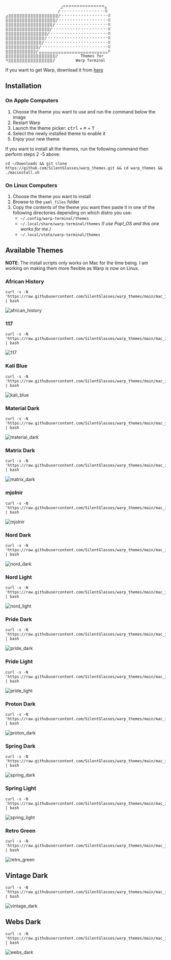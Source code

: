 ```
                        ⣰⠛⠛⠛⠛⠛⠛⠛⠛⠛⠛⠛⠛⠛⠛⠛⣦
                       ⡞⠐⠐⠐⠐⠐⠐⠐⠐⠐⠐⠐⠐⠐⠐⠐⠐⠿
⣴⣿⣿⣿⣿⣿⣿⣿⣿⣿⣿⣿⣿⣿⣿⣿⣿⣿⣿⡞⠐⠐⠐⠐⠐⠐⠐⠐⠐⠐⠐⠐⠐⠐⠐⠐⠐⠿
⣿⣿⣿⣿⣿⣿⣿⣿⣿⣿⣿⣿⣿⣿⣿⣿⣿⣿⡞⠐⠐⠐⠐⠐⠐⠐⠐⠐⠐⠐⠐⠐⠐⠐⠐⠐⠐⠿
⣿⣿⣿⣿⣿⣿⣿⣿⣿⣿⣿⣿⣿⣿⣿⣿⣿⡞⠐⠐⠐⠐⠐⠐⠐⠐⠐⠐⠐⠐⠐⠐⠐⠐⠐⠐⠐⠿
⣿⣿⣿⣿⣿⣿⣿⣿⣿⣿⣿⣿⣿⣿⣿⣿⡞⠐⠐⠐⠐⠐⠐⠐⠐⠐⠐⠐⠐⠐⠐⠐⠐⠐⠐⠐⠐⠿
⣿⣿⣿⣿⣿⣿⣿⣿⣿⣿⣿⣿⣿⣿⣿⡞⠐⠐⠐⠐⠐⠐⠐⠐⠐⠐⠐⠐⠐⠐⠐⠐⠐⠐⠐⠐⠐⠿
⣿⣿⣿⣿⣿⣿⣿⣿⣿⣿⣿⣿⣿⣿⡞⠐⠐⠐⠐⠐⠐⠐⠐⠐⠐⠐⠐⠐⠐⠐⠐⠐⠐⠐⠐⠐⠐⠿
⣿⣿⣿⣿⣿⣿⣿⣿⣿⣿⣿⣿⣿⡞⠐⠐⠐⠐⠐⠐⠐⠐⠐⠐⠐⠐⠐⠐⠐⠐⠐⠐⠐⠐⠐⠐⠐⠿
⣿⣿⣿⣿⣿⣿⣿⣿⣿⣿⣿⣿⡞⠐⠐⠐⠐⠐⠐⠐⠐⠐⠐⠐⠐⠐⠐⠐⠐⠐⠐⠐⠐⠐⠐⠐⠐⠿
⣿⣿⣿⣿⣿⣿⣿⣿⣿⣿⣿⡞⣤⣤⣤⣤⣤⣤⣤⣤⣤⣤⣤⣤⣤⣤⣤⣤⣤⣤⣤⣤⣤⣤⣤⣤⣤⠟
⣿⣿⣿⣿⣿⣿⣿⣿⣿⣿⣿⣿⣿⣿⣿⣿⣿⣿⡞          Themes for
⠻⣿⣿⣿⣿⣿⣿⣿⣿⣿⣿⣿⣿⣿⣿⣿⣿⡞         Warp Terminal
```

If you want to get Warp, download it from [here](https://app.warp.dev/referral/2K4GVJ)

## Installation

### On Apple Computers

1. Choose the theme you want to use and run the command below the image
2. Restart Warp
3. Launch the theme picker: <kbd>ctrl</kbd> + <kbd>⌘</kbd> + <kbd>T</kbd>
4. Select the newly installed theme to enable it
5. Enjoy your new theme

If you want to install all the themes, run the following command then perform steps 2 -5 above:

```
cd ~/Downloads && git clone https://github.com/SilentGlasses/warp_themes.git && cd warp_themes && ./macinstall.sh
```

### On Linux Computers

1. Choose the theme you want to install
2. Browse to the `yaml_files` folder
3. Copy the contents of the theme you want then paste it in one of the following directories depending on which distro you use:
    - `~/.config/warp-terminal/themes`
    - `~/.local/share/warp-terminal/themes`  _(I use Pop!\_OS and this one works for me.)_
    - `~/.local/state/warp-terminal/themes`

## Available Themes

**NOTE**: The install scripts only works on Mac for the time being. I am working on making them more flexible as Warp is now on Linux.

### African History

```
curl -s -N 'https://raw.githubusercontent.com/SilentGlasses/warp_themes/main/mac_installers/african_history.sh' | bash
```

![african_history](./images/african_history.png)

### 117

```
curl -s -N 'https://raw.githubusercontent.com/SilentGlasses/warp_themes/main/mac_installers/117.sh' | bash
```

![117](./images/117_dark.png)

### Kali Blue

```
curl -s -N 'https://raw.githubusercontent.com/SilentGlasses/warp_themes/main/mac_installers/kali_blue.sh' | bash
```

![kali_blue](./images/kali_blue.png)

### Material Dark

```
curl -s -N 'https://raw.githubusercontent.com/SilentGlasses/warp_themes/main/mac_installers/material_dark.sh' | bash
```

![material_dark](./images/material_dark.png)

### Matrix Dark

```
curl -s -N 'https://raw.githubusercontent.com/SilentGlasses/warp_themes/main/mac_installers/matrix_dark.sh' | bash
```

![matrix_dark](./images/matrix_dark.png)

### mjolnir

```
curl -s -N 'https://raw.githubusercontent.com/SilentGlasses/warp_themes/main/mac_installers/mjolnir.sh' | bash
```

![mjolnir](./images/mjolnir_dark.png)

### Nord Dark

```
curl -s -N 'https://raw.githubusercontent.com/SilentGlasses/warp_themes/main/mac_installers/nord_dark.sh' | bash
```

![nord_dark](./images/nord_dark.png)

### Nord Light

```
curl -s -N 'https://raw.githubusercontent.com/SilentGlasses/warp_themes/main/mac_installers/nord_light.sh' | bash
```

![nord_light](./images/nord_light.png)

### Pride Dark

```
curl -s -N 'https://raw.githubusercontent.com/SilentGlasses/warp_themes/main/mac_installers/pride_dark.sh' | bash
```

![pride_dark](./images/pride_dark.png)

### Pride Light

```
curl -s -N 'https://raw.githubusercontent.com/SilentGlasses/warp_themes/main/mac_installers/pride_light.sh' | bash
```

![pride_light](./images/pride_light.png)

### Proton Dark

```
curl -s -N 'https://raw.githubusercontent.com/SilentGlasses/warp_themes/main/mac_installers/proton_dark.sh' | bash
```

![proton_dark](./images/proton_dark.png)

### Spring Dark

```
curl -s -N 'https://raw.githubusercontent.com/SilentGlasses/warp_themes/main/mac_installers/spring_dark.sh' | bash
```

![spring_dark](./images/spring_dark.png)

### Spring Light

```
curl -s -N 'https://raw.githubusercontent.com/SilentGlasses/warp_themes/main/mac_installers/spring_light.sh' | bash
```

![spring_light](./images/spring_light.png)

### Retro Green

```
curl -s -N 'https://raw.githubusercontent.com/SilentGlasses/warp_themes/main/mac_installers/retro_green.sh' | bash
```

![retro_green](./images/retro_green.png)

## Vintage Dark

```
curl -s -N 'https://raw.githubusercontent.com/SilentGlasses/warp_themes/main/mac_installers/vintage_dark.sh' | bash
```

![vintage_dark](./images/vintage_dark.png)

## Webs Dark

```
curl -s -N 'https://raw.githubusercontent.com/SilentGlasses/warp_themes/main/mac_installers/webs_dark.sh' | bash
```

![webs_dark](./images/webs_dark.png)
